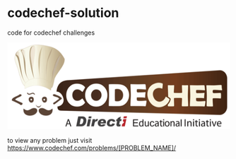 # codechef-solution
code for codechef challenges </br>

![alt text](logo.png)

to view any problem
just visit https://www.codechef.com/problems/[PROBLEM_NAME]/
